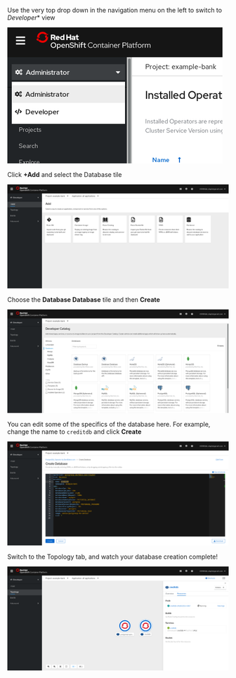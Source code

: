 Use the very top drop down in the navigation menu on the left to switch to *Developer** view

![developer view](../.gitbook/generic/developerview.png)

Click **+Add** and select the Database tile

![add database](../.gitbook/generic/adddatabase.png)

Choose the **Database Database** tile and then **Create**

![database](../.gitbook/generic/databasedatabase.png)

You can edit some of the specifics of the database here.  For example, change the name to `creditdb` and click **Create**

![create database](../.gitbook/generic/createdatabase.png)

Switch to the Topology tab, and watch your database creation complete!

![topology](../.gitbook/generic/topology.png)
